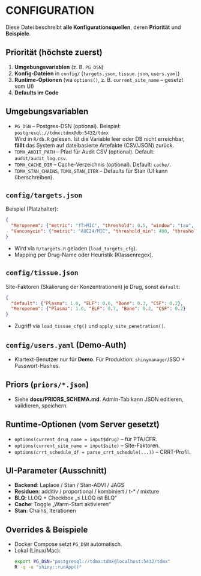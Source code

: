 # CONFIGURATION

Diese Datei beschreibt **alle Konfigurationsquellen**, deren **Priorität** und **Beispiele**.

## Priorität (höchste zuerst)
1. **Umgebungsvariablen** (z. B. `PG_DSN`)
2. **Konfig-Dateien** in `config/` (`targets.json`, `tissue.json`, `users.yaml`)
3. **Runtime-Optionen** (via `options()`, z. B. `current_site_name` – gesetzt vom UI)
4. **Defaults im Code**

## Umgebungsvariablen
- `PG_DSN` – Postgres-DSN (optional). Beispiel:  
  `postgresql://tdmx:tdmx@db:5432/tdmx`  
  Wird in `R/db.R` gelesen. Ist die Variable leer oder DB nicht erreichbar, **fällt** das System auf dateibasierte Artefakte (CSV/JSON) zurück.
- `TDMX_AUDIT_PATH` – Pfad für Audit CSV (optional). Default: `audit/audit_log.csv`.
- `TDMX_CACHE_DIR` – Cache-Verzeichnis (optional). Default: `cache/`.
- `TDMX_STAN_CHAINS`, `TDMX_STAN_ITER` – Defaults für Stan (UI kann überschreiben).

## `config/targets.json`
Beispiel (Platzhalter):
```json
{
  "Meropenem": {"metric": "fT>MIC", "threshold": 0.5, "window": "tau", "notes": "Demo"},
  "Vancomycin": {"metric": "AUC24/MIC", "threshold_min": 400, "threshold_max": 600}
}
```
- Wird via `R/targets.R` geladen (`load_targets_cfg`).
- Mapping per Drug-Name oder Heuristik (Klassenregex).

## `config/tissue.json`
Site-Faktoren (Skalierung der Konzentrationen) je Drug, sonst `default`:
```json
{
  "default": {"Plasma": 1.0, "ELF": 0.6, "Bone": 0.3, "CSF": 0.2},
  "Meropenem": {"Plasma": 1.0, "ELF": 0.7, "Bone": 0.2, "CSF": 0.2}
}
```
- Zugriff via `load_tissue_cfg()` und `apply_site_penetration()`.

## `config/users.yaml` (Demo-Auth)
- Klartext-Benutzer nur für **Demo**. Für Produktion: `shinymanager`/SSO + Passwort-Hashes.

## Priors (`priors/*.json`)
- Siehe **docs/PRIORS_SCHEMA.md**. Admin-Tab kann JSON editieren, validieren, speichern.

## Runtime-Optionen (vom Server gesetzt)
- `options(current_drug_name = input$drug)` – für PTA/CFR.  
- `options(current_site_name = input$site)` – Site-Faktoren.  
- `options(crrt_schedule_df = parse_crrt_schedule(...))` – CRRT-Profil.

## UI-Parameter (Ausschnitt)
- **Backend**: Laplace / Stan / Stan-ADVI / JAGS  
- **Residuen**: additiv / proportional / kombiniert / t-* / mixture  
- **BLQ**: LLOQ + Checkbox „≤ LLOQ ist BLQ“  
- **Cache**: Toggle „Warm-Start aktivieren“  
- **Stan**: Chains, Iterationen

## Overrides & Beispiele
- Docker Compose setzt `PG_DSN` automatisch.  
- Lokal (Linux/Mac):  
  ```bash
  export PG_DSN="postgresql://tdmx:tdmx@localhost:5432/tdmx"
  R -q -e "shiny::runApp()"
  ```
